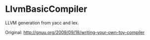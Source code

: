 # LlvmBasicCompiler

LLVM generation from yacc and lex.

Original: http://gnuu.org/2009/09/18/writing-your-own-toy-compiler
